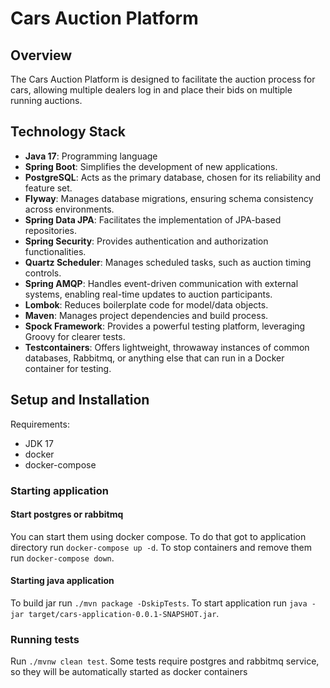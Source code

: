 # Cars Auction Platform

## Overview

The Cars Auction Platform is designed to facilitate the auction process for cars, allowing multiple dealers log in and place their bids on multiple running auctions. 


## Technology Stack

- **Java 17**: Programming language
- **Spring Boot**: Simplifies the development of new applications.
- **PostgreSQL**: Acts as the primary database, chosen for its reliability and feature set.
- **Flyway**: Manages database migrations, ensuring schema consistency across environments.
- **Spring Data JPA**: Facilitates the implementation of JPA-based repositories.
- **Spring Security**: Provides authentication and authorization functionalities.
- **Quartz Scheduler**: Manages scheduled tasks, such as auction timing controls.
- **Spring AMQP**: Handles event-driven communication with external systems, enabling real-time updates to auction participants.
- **Lombok**: Reduces boilerplate code for model/data objects.
- **Maven**: Manages project dependencies and build process.
- **Spock Framework**: Provides a powerful testing platform, leveraging Groovy for clearer tests.
- **Testcontainers**: Offers lightweight, throwaway instances of common databases, Rabbitmq, or anything else that can run in a Docker container for testing.

## Setup and Installation

Requirements:
- JDK 17
- docker
- docker-compose

### Starting application
#### Start postgres or rabbitmq
You can start them using docker compose. To do that got to application directory run `docker-compose up -d`.
To stop containers and remove them run `docker-compose down`.

#### Starting java application
To build jar run `./mvn package -DskipTests`.
To start application run `java -jar target/cars-application-0.0.1-SNAPSHOT.jar`.

### Running tests
Run ```./mvnw clean test```.
Some tests require postgres and rabbitmq service, so they will be automatically started as docker containers